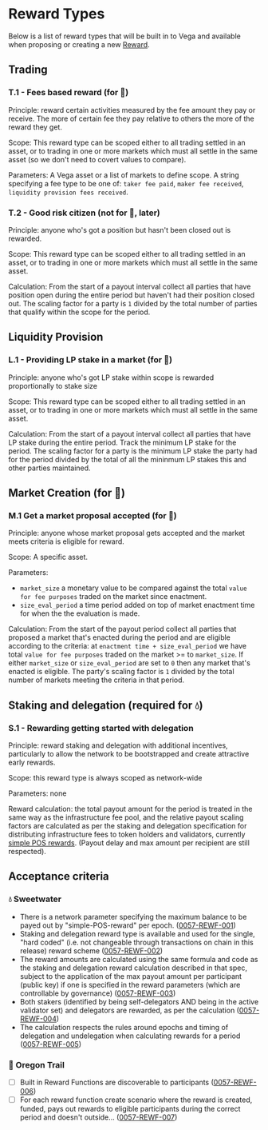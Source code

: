 # Reward Types

Below is a list of reward types that will be built in to Vega and available when proposing or creating a new [Reward](./0056-REWA-rewards_overview.md).



## Trading


### T.1 - Fees based reward (for 🤠)

Principle: reward certain activities measured by the fee amount they pay or receive. The more of certain fee they pay relative to others the more of the reward they get. 

Scope: This reward type can be scoped either to all trading settled in an asset, or to trading in one or more markets which must all settle in the same asset (so we don't need to covert values to compare).

Parameters: A Vega asset or a list of markets to define scope. A string specifying a fee type to be one of: `taker fee paid`, `maker fee received`, `liquidity provision fees received`.

### T.2 - Good risk citizen  (not for 🤠, later)

Principle: anyone who's got a position but hasn't been closed out is rewarded. 

Scope: This reward type can be scoped either to all trading settled in an asset, or to trading in one or more markets which must all settle in the same asset.

Calculation: From the start of a payout interval collect all parties that have position open during the entire period but haven't had their position closed out. The scaling factor for a party is `1` divided by the total number of parties that qualify within the scope for the period. 


## Liquidity Provision 

### L.1 - Providing LP stake in a market (for 🤠)

Principle: anyone who's got LP stake within scope is rewarded proportionally to stake size

Scope: This reward type can be scoped either to all trading settled in an asset, or to trading in one or more markets which must all settle in the same asset.

Calculation: From the start of a payout interval collect all parties that have LP stake during the entire period. Track the minimum LP stake for the period. The scaling factor for a party is the minimum LP stake the party had for the period divided by the total of all the mininmum LP stakes this and other parties maintained. 

## Market Creation (for 🤠)

### M.1 Get a market proposal accepted (for 🤠)

Principle: anyone whose market proposal gets accepted and the market meets criteria is eligible for reward.

Scope: A specific asset. 

Parameters: 
- `market_size` a monetary value to be compared against the total `value for fee purposes` traded on the market since enactment. 
- `size_eval_period`  a time period added on top of market enactment time for when the the evaluation is made. 

Calculation: From the start of the payout period collect all parties that proposed a market that's enacted during the period and are eligible according to the criteria: at `enactment time + size_eval_period` we have total `value for fee purposes` traded on the market >= to `market_size`. If either `market_size` or `size_eval_period` are set to `0` then any market that's enacted is eligible.
The party's scaling factor is `1` divided by the total number of markets meeting the criteria in that period. 


## Staking and delegation (required for 💧)

### S.1 - Rewarding getting started with delegation

Principle: reward staking and delegation with additional incentives, particularly to allow the network to be bootstrapped and create attractive early rewards.

Scope: this reward type is always scoped as network-wide

Parameters: none 

Reward calculation: the total payout amount for the period is treated in the same way as the infrastructure fee pool, and the relative payout scaling factors are calculated as per the staking and delegation specification for distributing infrastructure fees to token holders and validators, currently [simple POS rewards](./0058-REWS-simple_pos_rewards.md). (Payout delay and max amount per recipient are still respected).

## Acceptance criteria


### 💧 Sweetwater


- There is a network parameter specifying the maximum balance to be payed out by "simple-POS-reward" per epoch.  (<a name="0057-REWF-001" href="#0057-REWF-001">0057-REWF-001</a>) 
- Staking and delegation reward type is available and used for the single, "hard coded" (i.e. not changeable through transactions on chain in this release) reward scheme (<a name="0057-REWF-002" href="#0057-REWF-002">0057-REWF-002</a>)
- The reward amounts are calculated using the same formula and code as the staking and delegation reward calculation described in that spec, subject to the application of the max payout amount per participant (public key) if one is specified in the reward parameters (which are controllable by governance) (<a name="0057-REWF-003" href="#0057-REWF-003">0057-REWF-003</a>)
- Both stakers (identified by being self-delegators AND being in the active validator set) and delegators are rewarded, as per the calculation (<a name="0057-REWF-004" href="#0057-REWF-004">0057-REWF-004</a>)
- The calculation respects the rules around epochs and timing of delegation and undelegation when calculating rewards for a period (<a name="0057-REWF-005" href="#0057-REWF-005">0057-REWF-005</a>)


### 🤠 Oregon Trail

- [ ] Built in Reward Functions are discoverable to participants  (<a name="0057-REWF-006" href="#0057-REWF-006">0057-REWF-006</a>)
- [ ] For each reward function create scenario where the reward is created, funded, pays out rewards to eligible participants during the correct period and doesn't outside...   (<a name="0057-REWF-007" href="#0057-REWF-007">0057-REWF-007</a>)